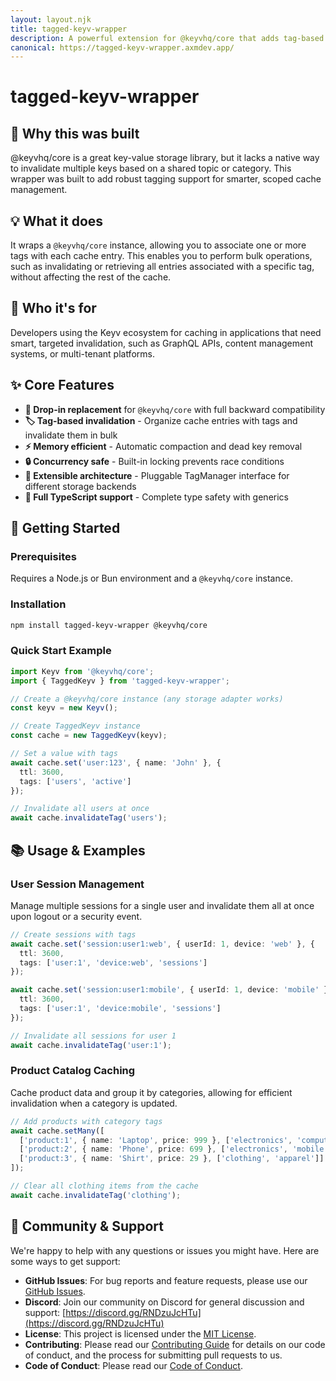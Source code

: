 ```yaml
---
layout: layout.njk
title: tagged-keyv-wrapper
description: A powerful extension for @keyvhq/core that adds tag-based cache invalidation, bulk management, and concurrency-safe operations to the Keyv ecosystem.
canonical: https://tagged-keyv-wrapper.axmdev.app/
---
```


# tagged-keyv-wrapper

## 🙋 Why this was built

@keyvhq/core is a great key-value storage library, but it lacks a native way to invalidate multiple keys based on a shared topic or category. This wrapper was built to add robust tagging support for smarter, scoped cache management.

## 💡 What it does

It wraps a `@keyvhq/core` instance, allowing you to associate one or more tags with each cache entry. This enables you to perform bulk operations, such as invalidating or retrieving all entries associated with a specific tag, without affecting the rest of the cache.

## 👤 Who it's for

Developers using the Keyv ecosystem for caching in applications that need smart, targeted invalidation, such as GraphQL APIs, content management systems, or multi-tenant platforms.

## ✨ Core Features

- **🔄 Drop-in replacement** for `@keyvhq/core` with full backward compatibility
- **🏷️ Tag-based invalidation** - Organize cache entries with tags and invalidate them in bulk
- **⚡ Memory efficient** - Automatic compaction and dead key removal
- **🔒 Concurrency safe** - Built-in locking prevents race conditions
- **🧩 Extensible architecture** - Pluggable TagManager interface for different storage backends
- **📝 Full TypeScript support** - Complete type safety with generics

## 🚀 Getting Started

### Prerequisites

Requires a Node.js or Bun environment and a `@keyvhq/core` instance.

### Installation

```bash
npm install tagged-keyv-wrapper @keyvhq/core
```

### Quick Start Example

```typescript
import Keyv from '@keyvhq/core';
import { TaggedKeyv } from 'tagged-keyv-wrapper';

// Create a @keyvhq/core instance (any storage adapter works)
const keyv = new Keyv();

// Create TaggedKeyv instance
const cache = new TaggedKeyv(keyv);

// Set a value with tags
await cache.set('user:123', { name: 'John' }, {
  ttl: 3600,
  tags: ['users', 'active']
});

// Invalidate all users at once
await cache.invalidateTag('users');
```

## 📚 Usage & Examples

### User Session Management

Manage multiple sessions for a single user and invalidate them all at once upon logout or a security event.

```typescript
// Create sessions with tags
await cache.set('session:user1:web', { userId: 1, device: 'web' }, {
  ttl: 3600,
  tags: ['user:1', 'device:web', 'sessions']
});

await cache.set('session:user1:mobile', { userId: 1, device: 'mobile' }, {
  ttl: 3600,
  tags: ['user:1', 'device:mobile', 'sessions']
});

// Invalidate all sessions for user 1
await cache.invalidateTag('user:1');
```

### Product Catalog Caching

Cache product data and group it by categories, allowing for efficient invalidation when a category is updated.

```typescript
// Add products with category tags
await cache.setMany([
  ['product:1', { name: 'Laptop', price: 999 }, ['electronics', 'computers']],
  ['product:2', { name: 'Phone', price: 699 }, ['electronics', 'mobile']],
  ['product:3', { name: 'Shirt', price: 29 }, ['clothing', 'apparel']]
]);

// Clear all clothing items from the cache
await cache.invalidateTag('clothing');
```

## 🤝 Community & Support

We're happy to help with any questions or issues you might have. Here are some ways to get support:

*   **GitHub Issues**: For bug reports and feature requests, please use our [GitHub Issues](https://github.com/angelxmoreno/tagged-keyv-wrapper/issues).
*   **Discord**: Join our community on Discord for general discussion and support: [https://discord.gg/RNDzuJcHTu](https://discord.gg/RNDzuJcHTu)
*   **License**: This project is licensed under the [MIT License](LICENSE).
*   **Contributing**: Please read our [Contributing Guide](CONTRIBUTING.md) for details on our code of conduct, and the process for submitting pull requests to us.
*   **Code of Conduct**: Please read our [Code of Conduct](CODE_OF_CONDUCT.md).